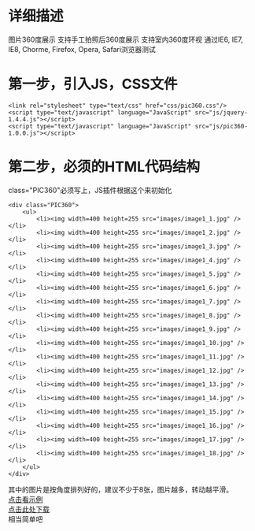 # 详细描述 #

图片360度展示
支持手工拍照后360度展示
支持室内360度环视
通过IE6, IE7, IE8, Chorme, Firefox, Opera, Safari浏览器测试

# 第一步，引入JS，CSS文件 #
```
<link rel="stylesheet" type="text/css" href="css/pic360.css"/>
<script type="text/javascript" language="JavaScript" src="js/jquery-1.4.4.js"></script>
<script type="text/javascript" language="JavaScript" src="js/pic360-1.0.0.js"></script>
```
# 第二步，必须的HTML代码结构 #
class="PIC360"必须写上，JS插件根据这个来初始化
```
<div class="PIC360">
	<ul>
		<li><img width=400 height=255 src="images/image1_1.jpg" /></li>
		<li><img width=400 height=255 src="images/image1_2.jpg" /></li>
		<li><img width=400 height=255 src="images/image1_3.jpg" /></li>
		<li><img width=400 height=255 src="images/image1_4.jpg" /></li>
		<li><img width=400 height=255 src="images/image1_5.jpg" /></li>
		<li><img width=400 height=255 src="images/image1_6.jpg" /></li>
		<li><img width=400 height=255 src="images/image1_7.jpg" /></li>
		<li><img width=400 height=255 src="images/image1_8.jpg" /></li>
		<li><img width=400 height=255 src="images/image1_9.jpg" /></li>
		<li><img width=400 height=255 src="images/image1_10.jpg" /></li>
		<li><img width=400 height=255 src="images/image1_11.jpg" /></li>
		<li><img width=400 height=255 src="images/image1_12.jpg" /></li>
		<li><img width=400 height=255 src="images/image1_13.jpg" /></li>
		<li><img width=400 height=255 src="images/image1_14.jpg" /></li>
		<li><img width=400 height=255 src="images/image1_15.jpg" /></li>
		<li><img width=400 height=255 src="images/image1_16.jpg" /></li>
		<li><img width=400 height=255 src="images/image1_17.jpg" /></li>
		<li><img width=400 height=255 src="images/image1_18.jpg" /></li>
	</ul>
</div>
```
其中的图片是按角度排列好的，建议不少于8张，图片越多，转动越平滑。<br />
<a href='http://picture-360-rotation.googlecode.com/hg/1.0.0/index.html'>点击看示例</a><br />
<a href='https://code.google.com/p/picture-360-rotation/downloads/list'>点击此处下载</a>
<br />
相当简单吧